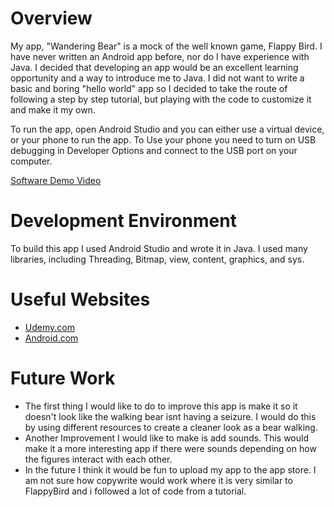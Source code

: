 # Overview

My app, "Wandering Bear" is a mock of the well known game, Flappy Bird. I have never written an Android app before, nor do I have experience with Java. I decided that developing an app would be an excellent learning opportunity and a way to introduce me to Java. I did not want to write a basic and boring "hello world" app so I decided to take the route of following a step by step tutorial, but playing with the code to customize it and make it my own.

To run the app, open Android Studio and you can either use a virtual device, or your phone to run the app. To Use your phone you need to turn on USB debugging in Developer Options and connect to the USB port on your computer.

[Software Demo Video](https://youtu.be/SDVmc9pivhA)

# Development Environment

To build this app I used Android Studio and wrote it in Java. I used many libraries, including Threading, Bitmap, view, content, graphics, and sys.

# Useful Websites

- [Udemy.com](https://www.udemy.com/course/create-a-flappy-bird-clone-in-android-studio-using-java)
- [Android.com](https://developer.android.com/docs)

# Future Work

- The first thing I would like to do to improve this app is make it so it doesn't look like the walking bear isnt having a seizure. I would do this by using different resources to create a cleaner look as a bear walking.
- Another Improvement I would like to make is add sounds. This would make it a more interesting app if there were sounds depending on how the figures interact with each other.
- In the future I think it would be fun to upload my app to the app store. I am not sure how copywrite would work where it is very similar to FlappyBird and i followed a lot of code from a tutorial.
